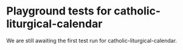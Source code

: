 # Playground tests for catholic-liturgical-calendar
We are still awaiting the first test run for catholic-liturgical-calendar.
